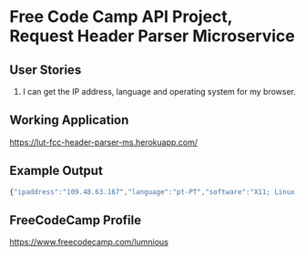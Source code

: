 # Free Code Camp API Project, Request Header Parser Microservice

## User Stories
1. I can get the IP address, language and operating system for my browser.

## Working Application
https://lut-fcc-header-parser-ms.herokuapp.com/

## Example Output
```javascript
{"ipaddress":"109.48.63.167","language":"pt-PT","software":"X11; Linux x86_64"}
```

## FreeCodeCamp Profile
https://www.freecodecamp.com/lumnious
